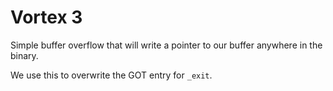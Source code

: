 # Vortex 3

Simple buffer overflow that will write a pointer to our buffer anywhere in the binary.

We use this to overwrite the GOT entry for `_exit`.


